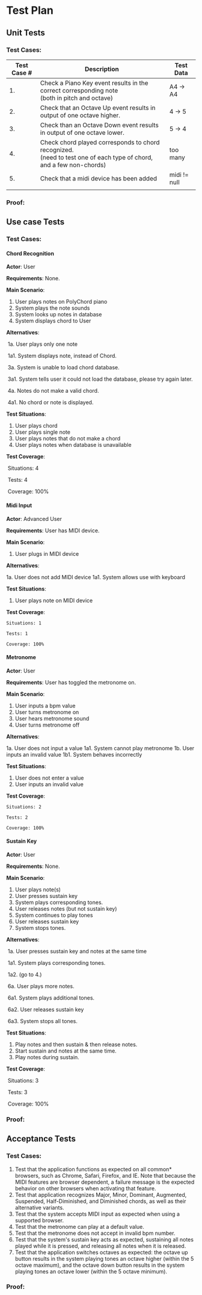 # Test Plan

## Unit Tests

### Test Cases:

| Test Case # | Description                                                  | Test Data |
| ----------- | ------------------------------------------------------------ | --------- |
| 1.          | Check a Piano Key event results in the correct corresponding note <br />(both in pitch and octave) | A4 -> A4  |
| 2.          | Check that an Octave Up event results in output of one octave higher. | 4 -> 5    |
| 3.          | Check than an Octave Down event results in output of one octave lower. | 5 -> 4    |
| 4.          | Check chord played corresponds to chord recognized.<br />(need to test one of each type of chord, and a few non-chords) | too many  |
| 5.          | Check that a midi device has been added | midi != null  |
|             |                                                              |           |

### Proof:

## Use case Tests

### Test Cases:

#### Chord Recognition

**Actor**: User

**Requirements**: None.

**Main Scenario**:

1. User plays notes on PolyChord piano
2. System plays the note sounds
3. System looks up notes in database
4. System displays chord to User

**Alternatives**:

​	1a. User plays only one note

​	1a1. System displays note, instead of Chord.

​	3a. System is unable to load chord database.

​	3a1. System tells user it could not load the database, please try again later.

​	4a. Notes do not make a valid chord.

​	4a1. No chord or note is displayed.

**Test Situations**:

1. User plays chord
2. User plays single note
3. User plays notes that do not make a chord
4. User plays notes when database is unavailable

**Test Coverage**:

​	Situations: 4

​	Tests: 4

​	Coverage: 100%

#### Midi Input

**Actor**: Advanced User

**Requirements**: User has MIDI device.

**Main Scenario**:

1. User plugs in MIDI device 

**Alternatives**:

1a. User does not add MIDI device
1a1. System allows use with keyboard

**Test Situations**:

1. User plays note on MIDI device

**Test Coverage**:

	Situations: 1
	
	Tests: 1
	
	Coverage: 100%
	
#### Metronome

**Actor**: User

**Requirements**: User has toggled the metronome on.

**Main Scenario**:

1. User inputs a bpm value
2. User turns metronome on
3. User hears metronome sound
4. User turns metronome off

**Alternatives**:

1a. User does not input a value
1a1. System cannot play metronome
1b. User inputs an invalid value
1b1. System behaves incorrectly

**Test Situations**:

1. User does not enter a value
1. User inputs an invalid value

**Test Coverage**:

	Situations: 2
	
	Tests: 2
	
	Coverage: 100%

#### Sustain Key

**Actor**: User

**Requirements**: None.

**Main Scenario**:

1. User plays note(s)
2. User presses sustain key
3. System plays corresponding tones.
4. User releases notes (but not sustain key)
5. System continues to play tones
6. User releases sustain key
7. System stops tones.

**Alternatives**:

​	1a. User presses sustain key and notes at the same time

​	1a1. System plays corresponding tones.

​	1a2. (go to 4.)

​	6a. User plays more notes.

​	6a1. System plays additional tones.

​	6a2. User releases sustain key

​	6a3. System stops all tones.

**Test Situations**:

1. Play notes and then sustain & then release notes.
2. Start sustain and notes at the same time.
3. Play notes during sustain.

**Test Coverage**:

​	Situations: 3

​	Tests: 3

​	Coverage: 100%

### Proof:

## Acceptance Tests

### Test Cases:

1. Test that the application functions as expected on all common* browsers, such as Chrome, Safari, Firefox, and IE. Note that because the MIDI features are browser dependent, a failure message is the expected behavior on other browsers when activating that feature.
2. Test that application recognizes Major, Minor, Dominant, Augmented, Suspended, Half-Diminished, and Diminished chords, as well as their alternative variants.
3. Test that the system accepts MIDI input as expected when using a supported browser.
4. Test that the metronome can play at a default value.
5. Test that the metronome does not accept in invalid bpm number.
6. Test that the system's sustain key acts as expected, sustaining all notes played while it is pressed, and releasing all notes when it is released.
7. Test that the application switches octaves as expected: the octave up button results in the system playing tones an octave higher (within the 5 octave maximum), and the octave down button results in the system playing tones an octave lower (within the 5 octave minimum).

### Proof:

